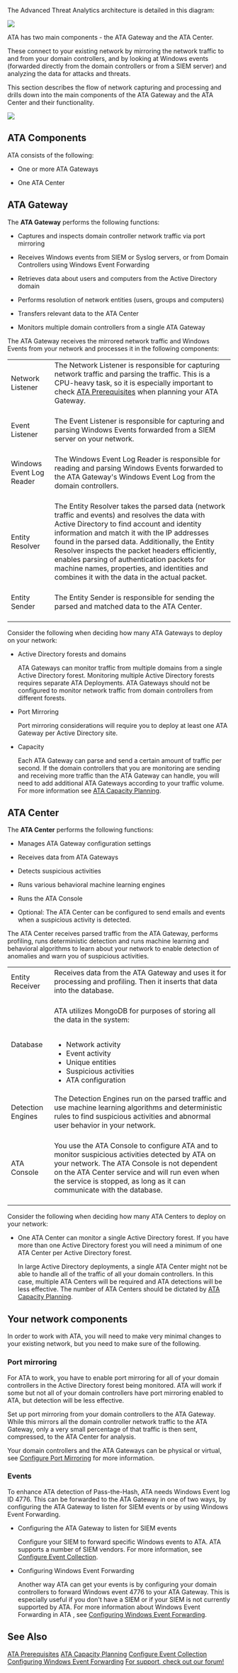 The Advanced Threat Analytics architecture is detailed in this diagram:

![](../Image/ATA_architecture_topology.jpg)

ATA has two main components - the ATA Gateway and the ATA Center.

These connect to your existing network by mirroring the network traffic to and from your domain controllers, and by looking at Windows events (forwarded directly from the domain controllers or from a SIEM server) and analyzing the data for attacks and threats.

This section describes the flow of network capturing and processing and drills down into the main components of the ATA Gateway and the ATA Center and their functionality.

![](../Image/ATA_traffic_flow.jpg)

## ATA Components
ATA consists of the following:

- One or more ATA Gateways

- One ATA Center

## ATA Gateway
The **ATA Gateway** performs the following functions:

- Captures and inspects domain controller network traffic via port mirroring

- Receives Windows events from SIEM or Syslog servers, or from Domain Controllers using Windows Event Forwarding

- Retrieves data about users and computers from the Active Directory domain

- Performs resolution of network entities (users, groups and computers)

- Transfers relevant data to the ATA Center

- Monitors multiple domain controllers from a single ATA Gateway

The ATA Gateway receives the mirrored network traffic and Windows Events from your network and processes it in the following components:

|||
|-|-|
|Network Listener <br /> <br />|The Network Listener is responsible for capturing network traffic and parsing the traffic. This is a CPU-heavy task, so  it is especially important to check [ATA Prerequisites](../Topic/ATA_Prerequisites.md) when planning your ATA Gateway. <br /> <br />|
|Event Listener <br /> <br />|The Event Listener is responsible for capturing and parsing Windows Events forwarded from a SIEM server on your network. <br /> <br />|
|Windows Event Log Reader <br /> <br />|The Windows Event Log Reader is responsible for reading and parsing Windows Events forwarded to the ATA Gateway's Windows Event Log from the domain controllers. <br /> <br />|
|Entity Resolver <br /> <br />|The Entity Resolver takes the parsed data (network traffic and events) and resolves the data with Active Directory to find account and identity information and match it with the IP addresses found in the parsed data.  Additionally, the Entity Resolver inspects the packet headers efficiently, enables parsing of authentication packets for machine names, properties, and identities and combines it with the data in the actual packet. <br /> <br />|
|Entity Sender <br /> <br />|The Entity Sender is responsible for sending the parsed and matched data to the ATA Center. <br /> <br />|
Consider the following when deciding how many ATA Gateways to deploy on your network:

- Active Directory forests and domains

   ATA Gateways can monitor traffic from multiple domains from a single Active Directory forest.   Monitoring multiple Active Directory forests requires separate ATA Deployments. ATA Gateways should not be configured to monitor network traffic from domain controllers from different forests.

- Port Mirroring

   Port mirroring considerations will require you to deploy at least one ATA Gateway per Active Directory site.

- Capacity

   Each ATA Gateway can parse and send a certain amount of traffic per second. If the domain controllers that you are monitoring are sending and receiving more traffic than the ATA Gateway can handle, you will need to add additional ATA Gateways according to your traffic volume. For more information see [ATA Capacity Planning](../Topic/ATA_Capacity_Planning.md).

## ATA Center
The **ATA Center** performs the following functions:

- Manages ATA Gateway configuration settings

- Receives data from ATA Gateways

- Detects suspicious activities

- Runs various behavioral machine learning engines

- Runs the ATA Console

- Optional: The ATA Center can be configured to send emails and events when a suspicious activity is detected.

The ATA Center receives parsed traffic  from the ATA Gateway, performs profiling, runs deterministic detection and runs machine learning and behavioral algorithms to learn about your network to enable detection of anomalies and warn you of suspicious activities.

|||
|-|-|
|Entity Receiver <br /> <br />|Receives data from the ATA Gateway and uses it for processing and profiling. Then it inserts that data into the database. <br /> <br />|
|Database <br /> <br />|ATA utilizes MongoDB for purposes of storing all the data in the system: <br /> <br /><ul><li>Network activity </li><li>Event activity </li><li>Unique entities </li><li>Suspicious activities </li><li>ATA configuration </li> </ul>|
|Detection Engines <br /> <br />|The Detection Engines run on the parsed traffic and use machine learning algorithms and deterministic rules to find suspicious activities and abnormal user behavior in your network. <br /> <br />|
|ATA Console <br /> <br />|You use the ATA Console to configure ATA and to monitor suspicious activities detected by ATA on your network. The ATA Console is not dependent on the ATA Center service and will run even when the service is stopped, as long as it can communicate with the database. <br /> <br />|
Consider the following when deciding how many ATA Centers to deploy on your network:

- One ATA Center can monitor a single Active Directory forest. If you have more than one Active Directory forest you will need a minimum of one ATA Center per Active Directory forest.

   In large Active Directory deployments, a single ATA Center might not be able to handle all of the traffic of all your domain controllers. In this case, multiple ATA Centers will be required and ATA detections will be less effective. The number of ATA Centers should be dictated by [ATA Capacity Planning](../Topic/ATA_Capacity_Planning.md).

## Your network components
In order to work with ATA, you will need to make very minimal changes to your existing network, but you need to make sure of the following.

### Port mirroring
For ATA to work, you have to enable port mirroring for all of your domain controllers in the Active Directory forest being monitored. ATA will work if some but not all of your domain controllers have port mirroring enabled to ATA, but detection will be less effective.

Set up port mirroring from your domain controllers to the ATA Gateway. While this mirrors all the domain controller network traffic to the ATA Gateway, only a very small percentage of that traffic is then sent, compressed, to the ATA Center for analysis.

Your domain controllers and the ATA Gateways can be physical or virtual, see [Configure Port Mirroring](../Topic/Configure_Port_Mirroring.md) for more information.

### Events
To enhance ATA detection of Pass-the-Hash, ATA needs Windows Event log ID 4776. This can be forwarded to the ATA Gateway in one of two ways, by configuring the ATA Gateway to listen for SIEM events or by using Windows Event Forwarding.

- Configuring the ATA Gateway to listen for SIEM events

   Configure your SIEM to forward specific Windows events to ATA. ATA supports a number of SIEM vendors. For more information, see [Configure Event Collection](../Topic/Configure_Event_Collection.md).

- Configuring Windows Event Forwarding

   Another way ATA can get your events is by configuring your domain controllers to forward Windows event 4776 to your ATA Gateway. This is especially useful if you don't have a SIEM or if your SIEM is not currently supported by ATA. For more information about Windows Event Forwarding in ATA , see [Configuring Windows Event Forwarding](../Topic/Configure_Event_Collection.md#ATA_event_WEF).

## See Also
[ATA Prerequisites](../Topic/ATA_Prerequisites.md)
[ATA Capacity Planning](../Topic/ATA_Capacity_Planning.md)
[Configure Event Collection](../Topic/Configure_Event_Collection.md)
[Configuring Windows Event Forwarding](../Topic/Configure_Event_Collection.md#ATA_event_WEF)
[For support, check out our forum!](https://social.technet.microsoft.com/Forums/security/en-US/home?forum=mata)

